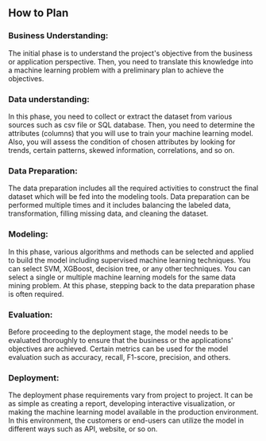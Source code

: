 ## How to Plan

### Business Understanding:
The initial phase is to understand the project's objective from the business or application perspective. Then, you need to translate this knowledge into a machine learning problem with a preliminary plan to achieve the objectives.

### Data understanding:
In this phase, you need to collect or extract the dataset from various sources such as csv file or SQL database. Then, you need to determine the attributes (columns) that you will use to train your machine learning model. Also, you will assess the condition of chosen attributes by looking for trends, certain patterns, skewed information, correlations, and so on.

### Data Preparation:
The data preparation includes all the required activities to construct the final dataset which will be fed into the modeling tools. Data preparation can be performed multiple times and it includes balancing the labeled data, transformation, filling missing data, and cleaning the dataset.

### Modeling:
In this phase, various algorithms and methods can be selected and applied to build the model including supervised machine learning techniques. You can select SVM, XGBoost, decision tree, or any other techniques. You can select a single or multiple machine learning models for the same data mining problem. At this phase, stepping back to the data preparation phase is often required.

### Evaluation:
Before proceeding to the deployment stage, the model needs to be evaluated thoroughly to ensure that the business or the applications' objectives are achieved. Certain metrics can be used for the model evaluation such as accuracy, recall, F1-score, precision, and others.

### Deployment:
The deployment phase requirements vary from project to project. It can be as simple as creating a report, developing interactive visualization, or making the machine learning model available in the production environment. In this environment, the customers or end-users can utilize the model in different ways such as API, website, or so on.


